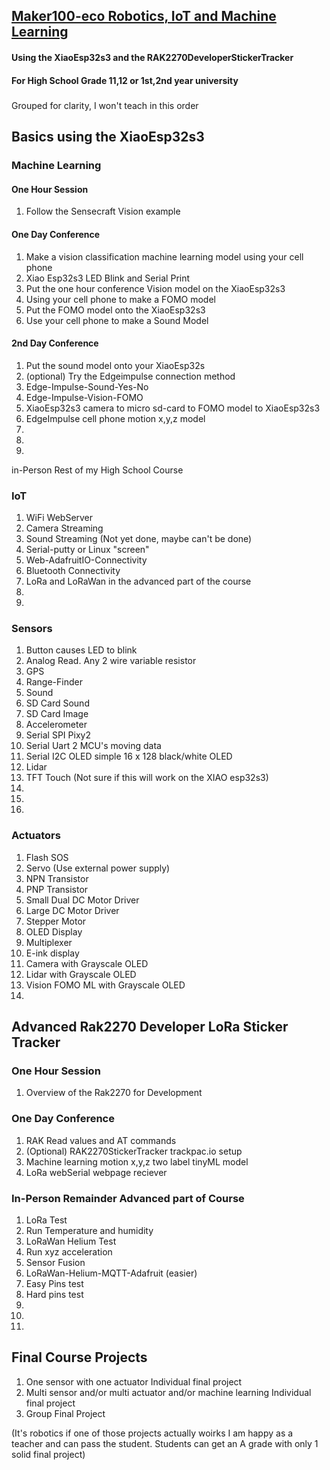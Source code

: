 ## [Maker100-eco  Robotics, IoT and Machine Learning](https://github.com/hpssjellis/maker100-eco)

#### Using the XiaoEsp32s3 and the RAK2270DeveloperStickerTracker
#### For High School Grade 11,12 or 1st,2nd year university
#####
 Grouped for clarity, I won't teach in this order

## Basics using the XiaoEsp32s3

### Machine Learning

#### One Hour Session

1. Follow the Sensecraft Vision example

#### One Day Conference
1. Make a vision classification machine learning model using your cell phone
1. Xiao Esp32s3 LED Blink and Serial Print
1. Put the one hour conference Vision model on the XiaoEsp32s3
1. Using your cell phone to make a FOMO model
1. Put the FOMO model onto the XiaoEsp32s3
1. Use your cell phone to make a Sound Model

#### 2nd Day Conference
1. Put the sound model onto your XiaoEsp32s
1. (optional) Try the Edgeimpulse connection method
1. Edge-Impulse-Sound-Yes-No
1. Edge-Impulse-Vision-FOMO
1. XiaoEsp32s3 camera to micro sd-card to FOMO model to XiaoEsp32s3
1. EdgeImpulse cell phone motion x,y,z model
1.
1.
1.

in-Person Rest of my High School Course

### IoT

1. WiFi WebServer
1. Camera Streaming
1. Sound Streaming (Not yet done, maybe can't be done)  
1. Serial-putty or Linux "screen"  
1. Web-AdafruitIO-Connectivity  
1. Bluetooth Connectivity  
1. LoRa and LoRaWan in the advanced part of the course 
1.  
1.  

### Sensors

1.  Button causes LED to blink
1.  Analog Read. Any 2 wire variable resistor
1.  GPS
1.  Range-Finder
1.  Sound
1.  SD Card Sound
1.  SD Card Image
1.  Accelerometer
1.  Serial SPI Pixy2
1.  Serial Uart 2 MCU's moving data
1.  Serial I2C OLED simple 16 x 128 black/white OLED
1.  Lidar
1.  TFT Touch (Not sure if this will work on the XIAO esp32s3)
1.  
1.  
1.  


### Actuators

1.  Flash SOS
1.  Servo (Use external power supply)
1.  NPN Transistor
1.  PNP Transistor
1.  Small Dual DC Motor Driver
1.  Large DC Motor Driver
1.  Stepper Motor
1.  OLED Display
1.  Multiplexer
1.  E-ink display
1.  Camera with Grayscale OLED 
1.  Lidar with Grayscale OLED
1.  Vision FOMO ML with Grayscale OLED
1. 



## Advanced Rak2270 Developer LoRa Sticker Tracker

### One Hour Session
1. Overview of the Rak2270 for Development

### One Day Conference
1.  RAK Read values and AT commands
1.  (Optional) RAK2270StickerTracker trackpac.io setup
1.  Machine learning motion x,y,z two label tinyML model
1.  LoRa webSerial webpage reciever


### In-Person Remainder Advanced part of Course

1.  LoRa Test
1.  Run Temperature and humidity 
1.  LoRaWan Helium Test 
1.  Run xyz acceleration
1.  Sensor Fusion 
1.  LoRaWan-Helium-MQTT-Adafruit (easier)
1.  Easy Pins test 
1.  Hard pins test
1.  
1.  
1.  




## Final Course Projects

1. One sensor with one actuator Individual final project
1. Multi sensor and/or multi actuator and/or machine learning Individual final project
1. Group Final Project

(It's robotics if one of those projects actually woirks I am happy as a teacher and can pass the student. Students can get an A grade with only 1 solid final project)

